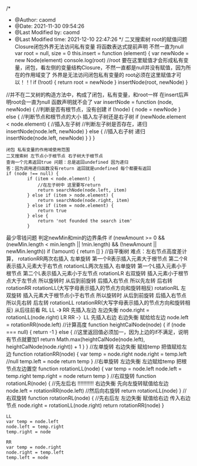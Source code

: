 /*
 * @Author: caomd 
 * @Date: 2021-11-30 09:54:26 
 * @Last Modified by: caomd
 * @Last Modified time: 2021-12-10 22:47:26
 */
二叉搜索树 root的赋值问题 Closure闭包外界无法访问私有变量 将函数表达式提前声明 不然一直为null
 var root = null, size = 0
    this.insert = function (element) {
        var newNode = new Node(element)
        console.log(root)
        //root 要在这里赋值才会形成私有变量，闭包，看左侧的变量结构Closure，不然一直都是null并没有赋值，因为所在的作用域变了 外界是无法访问闭包私有变量的
        root必须在这里赋值才可以！！!
        if (!root) {
            return root = newNode
        }
        insertNode(root, newNode)
    }

//并不在二叉树的构造方法中，构成了闭包，私有变量，和root一样 在insert后声明root会一直为null 函数声明就不会了
    var insertNode = function (node, newNode) {
        //判断是否有根节点，没有创建
        if (!node) {
            node = newNode
        } else {
            //判断节点和根节点的大小 插入左子树还是右子树
            if (newNode.element < node.element) {
                //插入左子树
                //判断左子树是否存在，递归
                insertNode(node.left, newNode)
            } else {
                //插入右子树 递归
                insertNode(node.left, newNode)
            }
        }
    }

    闭包 私有变量的作用域使用范围
    二叉搜索树 左节点小于根节点 右子树大于根节点
    查询一个元素返回true 问题：总是返回undefined 因为递归 
    答：因为调用递归函数没有return 返回就是undefined 每个都要有返回
    if (node !== null) {
            if (item < node.element) {
                //在左子树中 这里要写return
                return searchNode(node.left, item)
            } else if (item > node.element) {
                return searchNode(node.right, item)
            } else if (item = node.element) {
                return true
            } else {
                return 'not founded the search item'
            }

最少零钱问题 判定newMin和min的边界条件 
if (newAmount >= 0 && (newMin.length < min.length || !min.length) && (!newAmount || newMin.length))
if (!amount) {
            return []
        }
//自平衡树 
难点：左右节点高度差计算，
rotationRR两次右插入 左单旋转 第一个R表示插入元素大于根节点 第二个R表示插入元素大于右节点
rotationLL两次左插入 右单旋转 第一个L插入元素小于根节点 第二个L表示插入元素小于左节点
rotationLR 右双旋转 插入元素小于根节点大于左节点 所以旋转时 从后到前旋转 后插入右节点 所以先左转 后右转 rotationRR rotationLL(大写字母表示插入的节点方向和旋转相反)
rotationRL 左双旋转 插入元素大于根节点小于右节点 所以旋转时 从后到前旋转 后插入右节点 所以先右转 后左转 rotationLL rotationRR(大写字母表示插入的节点方向和旋转相反)
从后往前看 RL  LL -》 RR 先插入左边 左边失衡  node.right = rotationLL(node.right)
LR RR -〉LL 先插入右边 右边失衡 赋给给左边 node.left = rotationRR(node.left)
   //计算高度
    function heightCalNode(node) {
        if (node === null) {
            return -1
        } else {
            //这里返回值必须加一，因为上边的if不满足，说明有节点就要加1
            return Math.max(heightCalNode(node.left), heightCalNode(node.right)) + 1
        }
    }
    //左单旋转 右边失衡 赋给temp 把值赋给左边
    function rotationRR(node) {
        var temp = node.right
        node.right = temp.left //null
        temp.left = node
        return temp
    }
    //右单旋转 左边失衡 左边赋给temp 把根节点左边置空
    function rotationLL(node) {
        var temp = node.left
        node.left = temp.right
        temp.right = node
        return temp
    }
    //右双旋转
    function rotationLR(node) {
        //先左后右 !!!!!!!!!!! 右边失衡 先向左旋转赋值给左边
        node.left = rotationRR(node.left)
        //然后向右旋转
        return rotationLL(node) 
    }
    //右双旋转
    function rotationRL(node) {
        //先右后左 左边失衡 赋值给右边 传入右边节点
        node.right = rotationLL(node.right)
        return rotationRR(node)
    }

    LL
    var temp = node.left
    node.left = temp.right
    temp.right = node

    RR
    var temp = node.right
    node.right = temp.left
    temp.left = node